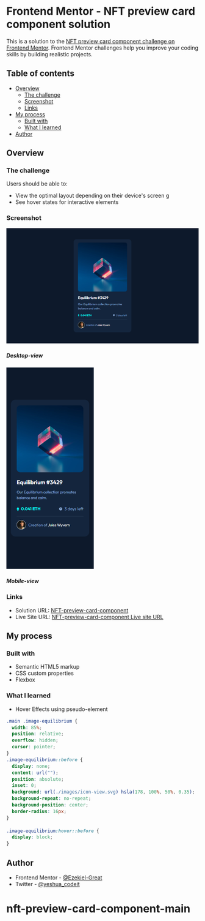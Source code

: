 # Frontend Mentor - NFT preview card component solution

This is a solution to the [NFT preview card component challenge on Frontend Mentor](https://www.frontendmentor.io/challenges/nft-preview-card-component-SbdUL_w0U). Frontend Mentor challenges help you improve your coding skills by building realistic projects. 

## Table of contents

- [Overview](#overview)
  - [The challenge](#the-challenge)
  - [Screenshot](#screenshot)
  - [Links](#links)
- [My process](#my-process)
  - [Built with](#built-with)
  - [What I learned](#what-i-learned)
- [Author](#author)



## Overview

### The challenge

Users should be able to:

- View the optimal layout depending on their device's screen g
- See hover states for interactive elements

### Screenshot

![Alt text](images/NFT-preview-card-component-Desktop-view.png) 

##### Desktop-view

![Alt text](images/NFT-preview-card-component-mobile-view.png)
##### Mobile-view

### Links

- Solution URL: [ NFT-preview-card-component](https://github.com/Ezekiel-Great/nft-preview-card-component)
- Live Site URL: [NFT-preview-card-component Live site URL](https://your-live-site-url.com)

## My process

### Built with

- Semantic HTML5 markup
- CSS custom properties
- Flexbox



### What I learned

- Hover Effects using pseudo-element


```css
.main .image-equilibrium {
  width: 85%;
  position: relative;
  overflow: hidden;
  cursor: pointer;
}
.image-equilibrium::before {
  display: none;
  content: url("");
  position: absolute;
  inset: 0;
  background: url(./images/icon-view.svg) hsla(178, 100%, 50%, 0.35);
  background-repeat: no-repeat;
  background-position: center;
  border-radius: 16px;
}

.image-equilibrium:hover::before {
  display: block;
}
```





## Author

- Frontend Mentor - [@Ezekiel-Great](https://www.frontendmentor.io/profile/Ezekiel-Great)
- Twitter - [@yeshua_codeit](https://www.twitter.com/yeshua_codeit )

# nft-preview-card-component-main

